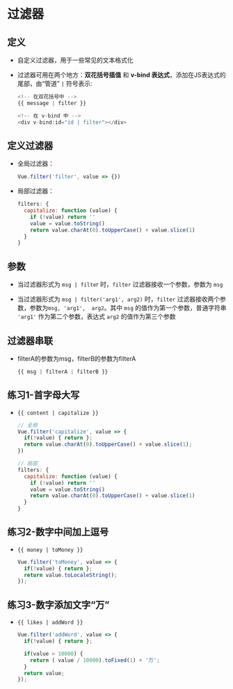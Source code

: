 # 过滤器

## 定义

- 自定义过滤器，用于一些常见的文本格式化

- 过滤器可用在两个地方：**双花括号插值** 和 **v-bind 表达式**，添加在JS表达式的尾部，由“管道” `|` 符号表示:

    ```js
    <!-- 在双花括号中 -->
    {{ message | filter }}

    <!-- 在 v-bind 中 -->
    <div v-bind:id="id | filter"></div>
    ```

## 定义过滤器

- 全局过滤器：

    ```js
    Vue.filter('filter', value => {})
    ```

- 局部过滤器：

    ```js
    filters: {
      capitalize: function (value) {
        if (!value) return ''
        value = value.toString()
        return value.charAt(0).toUpperCase() + value.slice(1)
      }
    }
    ```

## 参数

- 当过滤器形式为 `msg | filte`r 时，`filter` 过滤器接收一个参数，参数为 `msg`

- 当过滤器形式为 `msg | filter('arg1', arg2)` 时，`filter` 过滤器接收两个参数，参数为`msg, 'arg1',  arg2`。其中 `msg` 的值作为第一个参数，普通字符串 `'arg1'` 作为第二个参数，表达式 `arg2` 的值作为第三个参数

## 过滤器串联

- filterA的参数为msg，filterB的参数为filterA

    ```js
    {{ msg | filterA | filterB }}
    ```

## 练习1-首字母大写

- `{{ content | capitalize }}`

    ```js
    // 全局
    Vue.filter('capitalize', value => {
      if(!value) { return };
      return value.charAt(0).toUpperCase() + value.slice(1);
    })

    // 局部
    filters: {
      capitalize: function (value) {
        if (!value) return ''
        value = value.toString()
        return value.charAt(0).toUpperCase() + value.slice(1)
      }
    }
    ```

## 练习2-数字中间加上逗号

- `{{ money | toMoney }}`

    ```js
    Vue.filter('toMoney', value => {
      if(!value) { return };
      return value.toLocaleString();
    });
    ```

## 练习3-数字添加文字“万”

- `{{ likes | addWord }}`

    ```js
    Vue.filter('addWord', value => {
      if(!value) { return };

      if(value > 10000) {
        return ( value / 10000).toFixed(1) + '万';
      }
      return value;
    });
    ```
